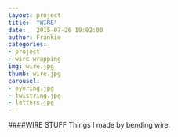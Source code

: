 ```yaml
---
layout: project
title:  "WIRE"
date:   2015-07-26 19:02:00
author: Frankie
categories:
- project
- wire wrapping
img: wire.jpg
thumb: wire.jpg
carousel:
- eyering.jpg
- twistring.jpg
- letters.jpg
---
```

####WIRE STUFF
Things I made by bending wire.
